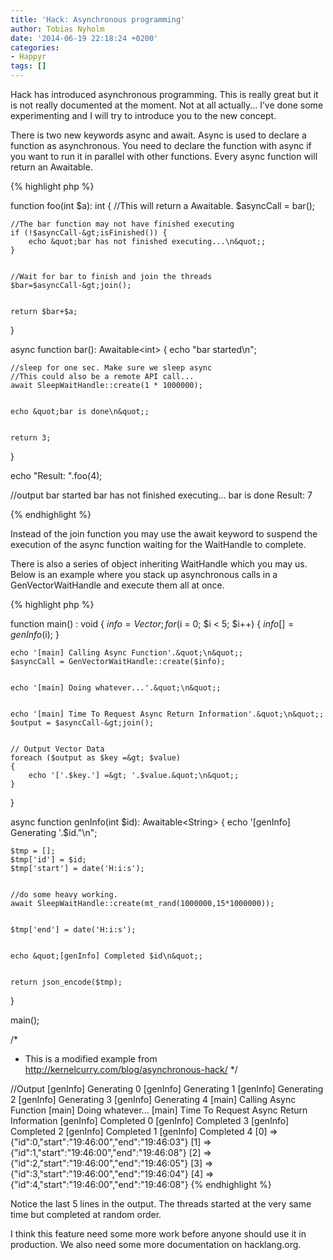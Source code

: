 ```yaml
---
title: 'Hack: Asynchronous programming'
author: Tobias Nyholm
date: '2014-06-19 22:18:24 +0200'
categories:
- Happyr
tags: []
---
```


Hack has introduced asynchronous programming. This is really great but it is not really documented at the moment. Not at all actually... I’ve done some experimenting and I will try to introduce you to the new concept.


There is two new keywords async and await. Async is used to declare a function as asynchronous. You need to declare the function with async if you want to run it in parallel with other functions. Every async function will return an Awaitable<T>.


{% highlight php %}


function foo(int $a): int {
    //This will return a Awaitable.
    $asyncCall = bar();


    //The bar function may not have finished executing
    if (!$asyncCall-&gt;isFinished()) {
        echo &quot;bar has not finished executing...\n&quot;;
    }


    //Wait for bar to finish and join the threads
    $bar=$asyncCall-&gt;join();


    return $bar+$a;
}


async function bar(): Awaitable&lt;int&gt; {
    echo &quot;bar started\n&quot;;


    //sleep for one sec. Make sure we sleep async
    //This could also be a remote API call...
    await SleepWaitHandle::create(1 * 1000000);


    echo &quot;bar is done\n&quot;;


    return 3;
}


echo &quot;Result: &quot;.foo(4);


//output
bar started
bar has not finished executing...
bar is done
Result: 7


{% endhighlight %}


Instead of the join function you may use the await keyword to suspend the execution of the async function waiting for the WaitHandle to complete.


There is also a series of object inheriting WaitHandle<T> which you may us. Below is an example where you stack up asynchronous calls in a GenVectorWaitHandle<T> and execute them all at once.


{% highlight php %}


function main() : void
{
    $info = Vector {};
    for ($i = 0; $i &lt; 5; $i++) {
        $info[] = genInfo($i);
    }


    echo '[main] Calling Async Function'.&quot;\n&quot;;
    $asyncCall = GenVectorWaitHandle::create($info);


    echo '[main] Doing whatever...'.&quot;\n&quot;;


    echo '[main] Time To Request Async Return Information'.&quot;\n&quot;;
    $output = $asyncCall-&gt;join();


    // Output Vector Data
    foreach ($output as $key =&gt; $value)
    {
        echo '['.$key.'] =&gt; '.$value.&quot;\n&quot;;
    }
}


async function genInfo(int $id): Awaitable&lt;String&gt; {
    echo '[genInfo] Generating '.$id.&quot;\n&quot;;


    $tmp = [];
    $tmp['id'] = $id;
    $tmp['start'] = date('H:i:s');


    //do some heavy working.
    await SleepWaitHandle::create(mt_rand(1000000,15*1000000));


    $tmp['end'] = date('H:i:s');


    echo &quot;[genInfo] Completed $id\n&quot;;


    return json_encode($tmp);
}


main();


/*
 * This is a modified example from http://kernelcurry.com/blog/asynchronous-hack/
 */


//Output
[genInfo] Generating 0
[genInfo] Generating 1
[genInfo] Generating 2
[genInfo] Generating 3
[genInfo] Generating 4
[main] Calling Async Function
[main] Doing whatever...
[main] Time To Request Async Return Information
[genInfo] Completed 0
[genInfo] Completed 3
[genInfo] Completed 2
[genInfo] Completed 1
[genInfo] Completed 4
[0] =&gt; {&quot;id&quot;:0,&quot;start&quot;:&quot;19:46:00&quot;,&quot;end&quot;:&quot;19:46:03&quot;}
[1] =&gt; {&quot;id&quot;:1,&quot;start&quot;:&quot;19:46:00&quot;,&quot;end&quot;:&quot;19:46:08&quot;}
[2] =&gt; {&quot;id&quot;:2,&quot;start&quot;:&quot;19:46:00&quot;,&quot;end&quot;:&quot;19:46:05&quot;}
[3] =&gt; {&quot;id&quot;:3,&quot;start&quot;:&quot;19:46:00&quot;,&quot;end&quot;:&quot;19:46:04&quot;}
[4] =&gt; {&quot;id&quot;:4,&quot;start&quot;:&quot;19:46:00&quot;,&quot;end&quot;:&quot;19:46:08&quot;}
{% endhighlight %}


Notice the last 5 lines in the output. The threads started at the very same time but completed at random order.


I think this feature need some more work before anyone should use it in production. We also need some more documentation on hacklang.org.

